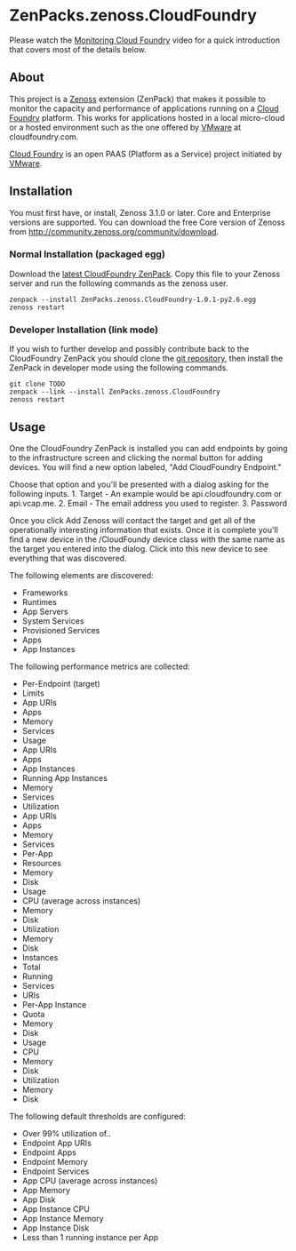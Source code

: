# ZenPacks.zenoss.CloudFoundry
Please watch the [Monitoring Cloud Foundry][] video for a quick introduction that covers most of the details below.

## About
This project is a [Zenoss][] extension (ZenPack) that makes it possible to monitor the capacity and performance of applications running on a [Cloud Foundry][] platform. This works for applications hosted in a local micro-cloud or a hosted environment such as the one offered by [VMware][] at cloudfoundry.com.

[Cloud Foundry][] is an open PAAS (Platform as a Service) project initiated by [VMware][].

## Installation
You must first have, or install, Zenoss 3.1.0 or later. Core and Enterprise versions are supported. You can download the free Core version of Zenoss from <http://community.zenoss.org/community/download>.

### Normal Installation (packaged egg)
Download the [latest CloudFoundry ZenPack][]. Copy this file to your Zenoss server and run the following commands as the zenoss user.

    zenpack --install ZenPacks.zenoss.CloudFoundry-1.0.1-py2.6.egg
    zenoss restart

### Developer Installation (link mode)
If you wish to further develop and possibly contribute back to the CloudFoundry ZenPack you should clone the [git repository][], then install the ZenPack in developer mode using the following commands.

    git clone TODO
    zenpack --link --install ZenPacks.zenoss.CloudFoundry
    zenoss restart

## Usage
One the CloudFoundry ZenPack is installed you can add endpoints by going to the infrastructure screen and clicking the normal button for adding devices. You will find a new option labeled, "Add CloudFoundry Endpoint."

Choose that option and you'll be presented with a dialog asking for the following inputs.
    1. Target - An example would be api.cloudfoundry.com or api.vcap.me.
    2. Email - The email address you used to register.
    3. Password

Once you click Add Zenoss will contact the target and get all of the operationally interesting information that exists. Once it is complete you'll find a new device in the /CloudFoundy device class with the same name as the target you entered into the dialog. Click into this new device to see everything that was discovered.

The following elements are discovered:
 * Frameworks
  * Runtimes
  * App Servers
 * System Services
 * Provisioned Services
 * Apps
  * App Instances

The following performance metrics are collected:

 * Per-Endpoint (target)
  * Limits
   * App URIs
   * Apps
   * Memory
   * Services
  * Usage
   * App URIs
   * Apps
   * App Instances
   * Running App Instances
   * Memory
   * Services
  * Utilization
   * App URIs
   * Apps
   * Memory
   * Services
 * Per-App
  * Resources
   * Memory
   * Disk
  * Usage
   * CPU (average across instances)
   * Memory
   * Disk
  * Utilization
   * Memory
   * Disk
  * Instances
   * Total
   * Running
  * Services
  * URIs
 * Per-App Instance
  * Quota
   * Memory
   * Disk
  * Usage
   * CPU
   * Memory
   * Disk
  * Utilization
   * Memory
   * Disk

The following default thresholds are configured:

 * Over 99% utilization of..
  * Endpoint App URIs
  * Endpoint Apps
  * Endpoint Memory
  * Endpoint Services
  * App CPU (average across instances)
  * App Memory
  * App Disk
  * App Instance CPU
  * App Instance Memory
  * App Instance Disk
 * Less than 1 running instance per App


[Monitoring Cloud Foundry]: <http://www.youtube.com/watch?v=uDUUVTWXCPE>
[Zenoss]: <http://www.zenoss.com/>
[latest CloudFoundry ZenPack]: <https://github.com/downloads/zenoss/ZenPacks.zenoss.CloudFoundry/ZenPacks.zenoss.CloudFoundry-1.0.1-py2.6.egg>
[git repository]: <https://github.com/zenoss/ZenPacks.zenoss.CloudFoundry>
[VMware]: <http://www.vmware.com/>
[Cloud Foundry]: <http://cloudfoundry.com/>
